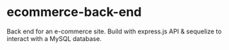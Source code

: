 # ecommerce-back-end
Back end for an e-commerce site. Build with express.js API &amp; sequelize to interact with a MySQL database.
